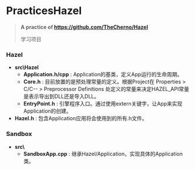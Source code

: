 # PracticesHazel

> **A practice of https://github.com/TheCherno/Hazel**
> 
> 学习项目

### Hazel

* **src\Hazel**
    - **Application.h/cpp** : Application的基类，定义App运行的生命周期。
    - **Core.h** : 目前放置的是预处理常量的定义。根据Project在 Properties > C/C-- > Preprocessor Definitions 处定义的常量来决定HAZEL_API常量是表示导出到DLL还是导入DLL。
    - **EntryPoint.h** : 引擎程序入口。通过使用extern关键字，让App来实现Application的创建。
* **Hazel.h** : 包含Application应用将会使用到的所有.h文件。

### Sandbox

* **src\\**
    - **SandboxApp.cpp** : 继承Hazel/Application，实现具体的Application类。